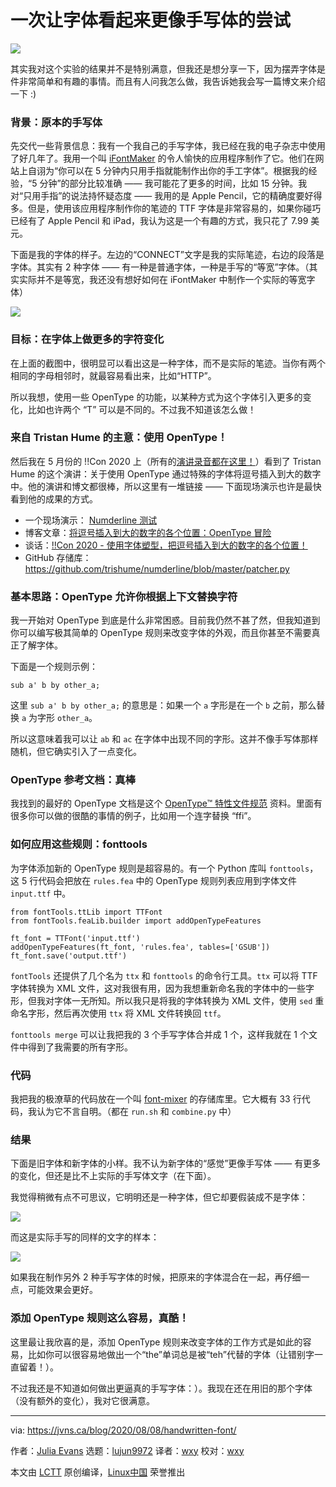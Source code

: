 [#]: collector: (lujun9972)
[#]: translator: (wxy)
[#]: reviewer: (wxy)
[#]: publisher: (wxy)
[#]: url: (https://linux.cn/article-12545-1.html)
[#]: subject: (An attempt to make a font look more handwritten)
[#]: via: (https://jvns.ca/blog/2020/08/08/handwritten-font/)
[#]: author: (Julia Evans https://jvns.ca/)

一次让字体看起来更像手写体的尝试
======

![](https://img.linux.net.cn/data/attachment/album/202008/24/111019lzpc280kkvlfpv1p.jpg)

其实我对这个实验的结果并不是特别满意，但我还是想分享一下，因为摆弄字体是件非常简单和有趣的事情。而且有人问我怎么做，我告诉她我会写一篇博文来介绍一下 :)

### 背景：原本的手写体

先交代一些背景信息：我有一个我自己的手写字体，我已经在我的电子杂志中使用了好几年了。我用一个叫 [iFontMaker][1] 的令人愉快的应用程序制作了它。他们在网站上自诩为“你可以在 5 分钟内只用手指就能制作出你的手工字体”。根据我的经验，“5 分钟”的部分比较准确 —— 我可能花了更多的时间，比如 15 分钟。我对“只用手指”的说法持怀疑态度 —— 我用的是 Apple Pencil，它的精确度要好得多。但是，使用该应用程序制作你的笔迹的 TTF 字体是非常容易的，如果你碰巧已经有了 Apple Pencil 和 iPad，我认为这是一个有趣的方式，我只花了 7.99 美元。

下面是我的字体的样子。左边的“CONNECT”文字是我的实际笔迹，右边的段落是字体。其实有 2 种字体 —— 有一种是普通字体，一种是手写的“等宽”字体。（其实实际并不是等宽，我还没有想好如何在 iFontMaker 中制作一个实际的等宽字体）

![][2]

### 目标：在字体上做更多的字符变化

在上面的截图中，很明显可以看出这是一种字体，而不是实际的笔迹。当你有两个相同的字母相邻时，就最容易看出来，比如“HTTP”。

所以我想，使用一些 OpenType 的功能，以某种方式为这个字体引入更多的变化，比如也许两个 “T” 可以是不同的。不过我不知道该怎么做！

### 来自 Tristan Hume 的主意：使用 OpenType！

然后我在 5 月份的 !!Con 2020 上（所有的[演讲录音都在这里！][3]）看到了 Tristan Hume 的这个演讲：关于使用 OpenType 通过特殊的字体将逗号插入到大的数字中。他的演讲和博文都很棒，所以这里有一堆链接 —— 下面现场演示也许是最快看到他的成果的方式。

  * 一个现场演示： [Numderline 测试][4]
  * 博客文章：[将逗号插入到大的数字的各个位置：OpenType 冒险][5]
  * 谈话：[!!Con 2020 - 使用字体塑型，把逗号插入到大的数字的各个位置！][6]
  * GitHub 存储库： https://github.com/trishume/numderline/blob/master/patcher.py

### 基本思路：OpenType 允许你根据上下文替换字符

我一开始对 OpenType 到底是什么非常困惑。目前我仍然不甚了然，但我知道到你可以编写极其简单的 OpenType 规则来改变字体的外观，而且你甚至不需要真正了解字体。

下面是一个规则示例：

```
sub a' b by other_a;
```

这里 `sub a' b by other_a;` 的意思是：如果一个 `a` 字形是在一个 `b` 之前，那么替换 `a` 为字形 `other_a`。

所以这意味着我可以让 `ab` 和 `ac` 在字体中出现不同的字形。这并不像手写体那样随机，但它确实引入了一点变化。

### OpenType 参考文档：真棒

我找到的最好的 OpenType 文档是这个 [OpenType™ 特性文件规范][7] 资料。里面有很多你可以做的很酷的事情的例子，比如用一个连字替换 “ffi”。

### 如何应用这些规则：fonttools

为字体添加新的 OpenType 规则是超容易的。有一个 Python 库叫 `fonttools`，这 5 行代码会把放在 `rules.fea` 中的 OpenType 规则列表应用到字体文件 `input.ttf` 中。
 
```
from fontTools.ttLib import TTFont
from fontTools.feaLib.builder import addOpenTypeFeatures

ft_font = TTFont('input.ttf')
addOpenTypeFeatures(ft_font, 'rules.fea', tables=['GSUB'])
ft_font.save('output.ttf')
```

`fontTools` 还提供了几个名为 `ttx` 和 `fonttools` 的命令行工具。`ttx` 可以将 TTF 字体转换为 XML 文件，这对我很有用，因为我想重新命名我的字体中的一些字形，但我对字体一无所知。所以我只是将我的字体转换为 XML 文件，使用 `sed` 重命名字形，然后再次使用 `ttx` 将 XML 文件转换回 `ttf`。

`fonttools merge` 可以让我把我的 3 个手写字体合并成 1 个，这样我就在 1 个文件中得到了我需要的所有字形。

### 代码

我把我的极潦草的代码放在一个叫 [font-mixer][8] 的存储库里。它大概有 33 行代码，我认为它不言自明。（都在 `run.sh` 和 `combine.py` 中）

### 结果

下面是旧字体和新字体的小样。我不认为新字体的“感觉”更像手写体 —— 有更多的变化，但还是比不上实际的手写体文字（在下面）。

我觉得稍微有点不可思议，它明明还是一种字体，但它却要假装成不是字体：

![][9]

而这是实际手写的同样的文字的样本：

![][10]

如果我在制作另外 2 种手写字体的时候，把原来的字体混合在一起，再仔细一点，可能效果会更好。

### 添加 OpenType 规则这么容易，真酷！

这里最让我欣喜的是，添加 OpenType 规则来改变字体的工作方式是如此的容易，比如你可以很容易地做出一个“the”单词总是被“teh”代替的字体（让错别字一直留着！）。

不过我还是不知道如何做出更逼真的手写字体：）。我现在还在用旧的那个字体（没有额外的变化），我对它很满意。

--------------------------------------------------------------------------------

via: https://jvns.ca/blog/2020/08/08/handwritten-font/

作者：[Julia Evans][a]
选题：[lujun9972][b]
译者：[wxy](https://github.com/wxy)
校对：[wxy](https://github.com/wxy)

本文由 [LCTT](https://github.com/LCTT/TranslateProject) 原创编译，[Linux中国](https://linux.cn/) 荣誉推出

[a]: https://jvns.ca/
[b]: https://github.com/lujun9972
[1]: https://2ttf.com/
[2]: https://jvns.ca/images/font-sample-connect.png
[3]: http://bangbangcon.com/recordings.html
[4]: https://thume.ca/numderline/
[5]: https://blog.janestreet.com/commas-in-big-numbers-everywhere/
[6]: https://www.youtube.com/watch?v=Biqm9ndNyC8
[7]: https://adobe-type-tools.github.io/afdko/OpenTypeFeatureFileSpecification.html
[8]: https://github.com/jvns/font-mixer/
[9]: https://jvns.ca/images/font-mixer-comparison.png
[10]: https://jvns.ca/images/handwriting-sample.jpeg
